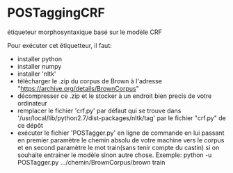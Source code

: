 # POSTaggingCRF
étiqueteur morphosyntaxique basé sur le modèle  CRF

Pour exécuter cet étiquetteur, il faut:
  - installer python
  - installer numpy
  - installer 'nltk'
  - télécharger le .zip du corpus de Brown à l'adresse "https://archive.org/details/BrownCorpus"
  - décompresser ce .zip et le stocker à un endroit bien precis de votre ordinateur
  - remplacer le fichier 'crf.py' par défaut qui se trouve dans '/usr/local/lib/python2.7/dist-packages/nltk/tag' par le fichier "crf.py" de ce dépôt
  - exécuter le fichier 'POSTagger.py' en ligne de commande en lui passant en premier paramètre le chemin absolu de votre machine vers le corpus et en second paramètre le mot train(sans tenir compte du castin) si on souhaite entrainer le modèle sinon autre chose. Exemple: python -u POSTagger.py .../chemin/BrownCorpus/brown train
  
